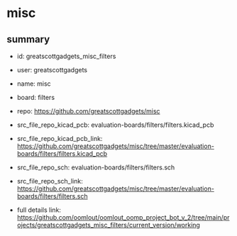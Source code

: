 # misc
 
## summary 
* id: greatscottgadgets_misc_filters
* user: greatscottgadgets
* name: misc
* board: filters
* repo: https://github.com/greatscottgadgets/misc
* src_file_repo_kicad_pcb: evaluation-boards/filters/filters.kicad_pcb
* src_file_repo_kicad_pcb_link: https://github.com/greatscottgadgets/misc/tree/master/evaluation-boards/filters/filters.kicad_pcb


* src_file_repo_sch: evaluation-boards/filters/filters.sch
* src_file_repo_sch_link: https://github.com/greatscottgadgets/misc/tree/master/evaluation-boards/filters/filters.sch
* full details link: https://github.com/oomlout/oomlout_oomp_project_bot_v_2/tree/main/projects/greatscottgadgets_misc_filters/current_version/working  






